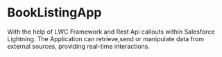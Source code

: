# BookListingApp
With the help of LWC Framework and Rest Api callouts within Salesforce Lightning. The Application can retrieve,send or manipulate data from external sources, providing real-time interactions.

